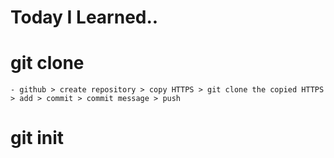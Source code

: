 # Today I Learned..

# git clone
	- github > create repository > copy HTTPS > git clone the copied HTTPS > add > commit > commit message > push

# git init
